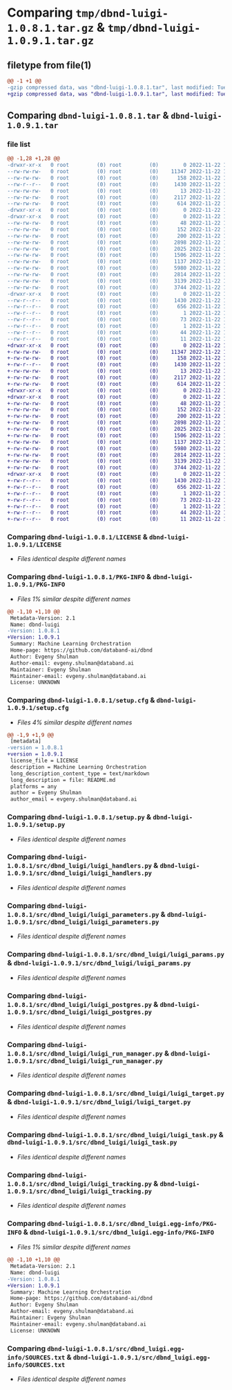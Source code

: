 # Comparing `tmp/dbnd-luigi-1.0.8.1.tar.gz` & `tmp/dbnd-luigi-1.0.9.1.tar.gz`

## filetype from file(1)

```diff
@@ -1 +1 @@
-gzip compressed data, was "dbnd-luigi-1.0.8.1.tar", last modified: Tue Nov 22 15:16:23 2022, max compression
+gzip compressed data, was "dbnd-luigi-1.0.9.1.tar", last modified: Tue Nov 22 16:26:47 2022, max compression
```

## Comparing `dbnd-luigi-1.0.8.1.tar` & `dbnd-luigi-1.0.9.1.tar`

### file list

```diff
@@ -1,28 +1,28 @@
-drwxr-xr-x   0 root         (0) root         (0)        0 2022-11-22 15:16:23.566570 dbnd-luigi-1.0.8.1/
--rw-rw-rw-   0 root         (0) root         (0)    11347 2022-11-22 15:16:09.000000 dbnd-luigi-1.0.8.1/LICENSE
--rw-rw-rw-   0 root         (0) root         (0)      158 2022-11-22 15:16:09.000000 dbnd-luigi-1.0.8.1/MANIFEST.in
--rw-r--r--   0 root         (0) root         (0)     1430 2022-11-22 15:16:23.566570 dbnd-luigi-1.0.8.1/PKG-INFO
--rw-rw-rw-   0 root         (0) root         (0)       13 2022-11-22 15:16:09.000000 dbnd-luigi-1.0.8.1/README.md
--rw-rw-rw-   0 root         (0) root         (0)     2117 2022-11-22 15:16:23.567571 dbnd-luigi-1.0.8.1/setup.cfg
--rw-rw-rw-   0 root         (0) root         (0)      614 2022-11-22 15:16:09.000000 dbnd-luigi-1.0.8.1/setup.py
-drwxr-xr-x   0 root         (0) root         (0)        0 2022-11-22 15:16:23.562570 dbnd-luigi-1.0.8.1/src/
-drwxr-xr-x   0 root         (0) root         (0)        0 2022-11-22 15:16:23.564570 dbnd-luigi-1.0.8.1/src/dbnd_luigi/
--rw-rw-rw-   0 root         (0) root         (0)       48 2022-11-22 15:16:09.000000 dbnd-luigi-1.0.8.1/src/dbnd_luigi/__init__.py
--rw-rw-rw-   0 root         (0) root         (0)      152 2022-11-22 15:16:09.000000 dbnd-luigi-1.0.8.1/src/dbnd_luigi/__main__.py
--rw-rw-rw-   0 root         (0) root         (0)      200 2022-11-22 15:16:09.000000 dbnd-luigi-1.0.8.1/src/dbnd_luigi/_plugin.py
--rw-rw-rw-   0 root         (0) root         (0)     2898 2022-11-22 15:16:09.000000 dbnd-luigi-1.0.8.1/src/dbnd_luigi/luigi_handlers.py
--rw-rw-rw-   0 root         (0) root         (0)     2025 2022-11-22 15:16:09.000000 dbnd-luigi-1.0.8.1/src/dbnd_luigi/luigi_parameters.py
--rw-rw-rw-   0 root         (0) root         (0)     1506 2022-11-22 15:16:09.000000 dbnd-luigi-1.0.8.1/src/dbnd_luigi/luigi_params.py
--rw-rw-rw-   0 root         (0) root         (0)     1137 2022-11-22 15:16:09.000000 dbnd-luigi-1.0.8.1/src/dbnd_luigi/luigi_postgres.py
--rw-rw-rw-   0 root         (0) root         (0)     5980 2022-11-22 15:16:09.000000 dbnd-luigi-1.0.8.1/src/dbnd_luigi/luigi_run_manager.py
--rw-rw-rw-   0 root         (0) root         (0)     2814 2022-11-22 15:16:09.000000 dbnd-luigi-1.0.8.1/src/dbnd_luigi/luigi_target.py
--rw-rw-rw-   0 root         (0) root         (0)     3139 2022-11-22 15:16:09.000000 dbnd-luigi-1.0.8.1/src/dbnd_luigi/luigi_task.py
--rw-rw-rw-   0 root         (0) root         (0)     3744 2022-11-22 15:16:09.000000 dbnd-luigi-1.0.8.1/src/dbnd_luigi/luigi_tracking.py
-drwxr-xr-x   0 root         (0) root         (0)        0 2022-11-22 15:16:23.566570 dbnd-luigi-1.0.8.1/src/dbnd_luigi.egg-info/
--rw-r--r--   0 root         (0) root         (0)     1430 2022-11-22 15:16:23.000000 dbnd-luigi-1.0.8.1/src/dbnd_luigi.egg-info/PKG-INFO
--rw-r--r--   0 root         (0) root         (0)      656 2022-11-22 15:16:23.000000 dbnd-luigi-1.0.8.1/src/dbnd_luigi.egg-info/SOURCES.txt
--rw-r--r--   0 root         (0) root         (0)        1 2022-11-22 15:16:23.000000 dbnd-luigi-1.0.8.1/src/dbnd_luigi.egg-info/dependency_links.txt
--rw-r--r--   0 root         (0) root         (0)       73 2022-11-22 15:16:23.000000 dbnd-luigi-1.0.8.1/src/dbnd_luigi.egg-info/entry_points.txt
--rw-r--r--   0 root         (0) root         (0)        1 2022-11-22 15:16:23.000000 dbnd-luigi-1.0.8.1/src/dbnd_luigi.egg-info/not-zip-safe
--rw-r--r--   0 root         (0) root         (0)       44 2022-11-22 15:16:23.000000 dbnd-luigi-1.0.8.1/src/dbnd_luigi.egg-info/requires.txt
--rw-r--r--   0 root         (0) root         (0)       11 2022-11-22 15:16:23.000000 dbnd-luigi-1.0.8.1/src/dbnd_luigi.egg-info/top_level.txt
+drwxr-xr-x   0 root         (0) root         (0)        0 2022-11-22 16:26:47.792827 dbnd-luigi-1.0.9.1/
+-rw-rw-rw-   0 root         (0) root         (0)    11347 2022-11-22 16:26:26.000000 dbnd-luigi-1.0.9.1/LICENSE
+-rw-rw-rw-   0 root         (0) root         (0)      158 2022-11-22 16:26:26.000000 dbnd-luigi-1.0.9.1/MANIFEST.in
+-rw-r--r--   0 root         (0) root         (0)     1430 2022-11-22 16:26:47.792827 dbnd-luigi-1.0.9.1/PKG-INFO
+-rw-rw-rw-   0 root         (0) root         (0)       13 2022-11-22 16:26:26.000000 dbnd-luigi-1.0.9.1/README.md
+-rw-rw-rw-   0 root         (0) root         (0)     2117 2022-11-22 16:26:47.794827 dbnd-luigi-1.0.9.1/setup.cfg
+-rw-rw-rw-   0 root         (0) root         (0)      614 2022-11-22 16:26:26.000000 dbnd-luigi-1.0.9.1/setup.py
+drwxr-xr-x   0 root         (0) root         (0)        0 2022-11-22 16:26:47.786826 dbnd-luigi-1.0.9.1/src/
+drwxr-xr-x   0 root         (0) root         (0)        0 2022-11-22 16:26:47.790826 dbnd-luigi-1.0.9.1/src/dbnd_luigi/
+-rw-rw-rw-   0 root         (0) root         (0)       48 2022-11-22 16:26:26.000000 dbnd-luigi-1.0.9.1/src/dbnd_luigi/__init__.py
+-rw-rw-rw-   0 root         (0) root         (0)      152 2022-11-22 16:26:26.000000 dbnd-luigi-1.0.9.1/src/dbnd_luigi/__main__.py
+-rw-rw-rw-   0 root         (0) root         (0)      200 2022-11-22 16:26:26.000000 dbnd-luigi-1.0.9.1/src/dbnd_luigi/_plugin.py
+-rw-rw-rw-   0 root         (0) root         (0)     2898 2022-11-22 16:26:26.000000 dbnd-luigi-1.0.9.1/src/dbnd_luigi/luigi_handlers.py
+-rw-rw-rw-   0 root         (0) root         (0)     2025 2022-11-22 16:26:26.000000 dbnd-luigi-1.0.9.1/src/dbnd_luigi/luigi_parameters.py
+-rw-rw-rw-   0 root         (0) root         (0)     1506 2022-11-22 16:26:26.000000 dbnd-luigi-1.0.9.1/src/dbnd_luigi/luigi_params.py
+-rw-rw-rw-   0 root         (0) root         (0)     1137 2022-11-22 16:26:26.000000 dbnd-luigi-1.0.9.1/src/dbnd_luigi/luigi_postgres.py
+-rw-rw-rw-   0 root         (0) root         (0)     5980 2022-11-22 16:26:26.000000 dbnd-luigi-1.0.9.1/src/dbnd_luigi/luigi_run_manager.py
+-rw-rw-rw-   0 root         (0) root         (0)     2814 2022-11-22 16:26:26.000000 dbnd-luigi-1.0.9.1/src/dbnd_luigi/luigi_target.py
+-rw-rw-rw-   0 root         (0) root         (0)     3139 2022-11-22 16:26:26.000000 dbnd-luigi-1.0.9.1/src/dbnd_luigi/luigi_task.py
+-rw-rw-rw-   0 root         (0) root         (0)     3744 2022-11-22 16:26:26.000000 dbnd-luigi-1.0.9.1/src/dbnd_luigi/luigi_tracking.py
+drwxr-xr-x   0 root         (0) root         (0)        0 2022-11-22 16:26:47.792827 dbnd-luigi-1.0.9.1/src/dbnd_luigi.egg-info/
+-rw-r--r--   0 root         (0) root         (0)     1430 2022-11-22 16:26:47.000000 dbnd-luigi-1.0.9.1/src/dbnd_luigi.egg-info/PKG-INFO
+-rw-r--r--   0 root         (0) root         (0)      656 2022-11-22 16:26:47.000000 dbnd-luigi-1.0.9.1/src/dbnd_luigi.egg-info/SOURCES.txt
+-rw-r--r--   0 root         (0) root         (0)        1 2022-11-22 16:26:47.000000 dbnd-luigi-1.0.9.1/src/dbnd_luigi.egg-info/dependency_links.txt
+-rw-r--r--   0 root         (0) root         (0)       73 2022-11-22 16:26:47.000000 dbnd-luigi-1.0.9.1/src/dbnd_luigi.egg-info/entry_points.txt
+-rw-r--r--   0 root         (0) root         (0)        1 2022-11-22 16:26:47.000000 dbnd-luigi-1.0.9.1/src/dbnd_luigi.egg-info/not-zip-safe
+-rw-r--r--   0 root         (0) root         (0)       44 2022-11-22 16:26:47.000000 dbnd-luigi-1.0.9.1/src/dbnd_luigi.egg-info/requires.txt
+-rw-r--r--   0 root         (0) root         (0)       11 2022-11-22 16:26:47.000000 dbnd-luigi-1.0.9.1/src/dbnd_luigi.egg-info/top_level.txt
```

### Comparing `dbnd-luigi-1.0.8.1/LICENSE` & `dbnd-luigi-1.0.9.1/LICENSE`

 * *Files identical despite different names*

### Comparing `dbnd-luigi-1.0.8.1/PKG-INFO` & `dbnd-luigi-1.0.9.1/PKG-INFO`

 * *Files 1% similar despite different names*

```diff
@@ -1,10 +1,10 @@
 Metadata-Version: 2.1
 Name: dbnd-luigi
-Version: 1.0.8.1
+Version: 1.0.9.1
 Summary: Machine Learning Orchestration
 Home-page: https://github.com/databand-ai/dbnd
 Author: Evgeny Shulman
 Author-email: evgeny.shulman@databand.ai
 Maintainer: Evgeny Shulman
 Maintainer-email: evgeny.shulman@databand.ai
 License: UNKNOWN
```

### Comparing `dbnd-luigi-1.0.8.1/setup.cfg` & `dbnd-luigi-1.0.9.1/setup.cfg`

 * *Files 4% similar despite different names*

```diff
@@ -1,9 +1,9 @@
 [metadata]
-version = 1.0.8.1
+version = 1.0.9.1
 license_file = LICENSE
 description = Machine Learning Orchestration
 long_description_content_type = text/markdown
 long_description = file: README.md
 platforms = any
 author = Evgeny Shulman
 author_email = evgeny.shulman@databand.ai
```

### Comparing `dbnd-luigi-1.0.8.1/setup.py` & `dbnd-luigi-1.0.9.1/setup.py`

 * *Files identical despite different names*

### Comparing `dbnd-luigi-1.0.8.1/src/dbnd_luigi/luigi_handlers.py` & `dbnd-luigi-1.0.9.1/src/dbnd_luigi/luigi_handlers.py`

 * *Files identical despite different names*

### Comparing `dbnd-luigi-1.0.8.1/src/dbnd_luigi/luigi_parameters.py` & `dbnd-luigi-1.0.9.1/src/dbnd_luigi/luigi_parameters.py`

 * *Files identical despite different names*

### Comparing `dbnd-luigi-1.0.8.1/src/dbnd_luigi/luigi_params.py` & `dbnd-luigi-1.0.9.1/src/dbnd_luigi/luigi_params.py`

 * *Files identical despite different names*

### Comparing `dbnd-luigi-1.0.8.1/src/dbnd_luigi/luigi_postgres.py` & `dbnd-luigi-1.0.9.1/src/dbnd_luigi/luigi_postgres.py`

 * *Files identical despite different names*

### Comparing `dbnd-luigi-1.0.8.1/src/dbnd_luigi/luigi_run_manager.py` & `dbnd-luigi-1.0.9.1/src/dbnd_luigi/luigi_run_manager.py`

 * *Files identical despite different names*

### Comparing `dbnd-luigi-1.0.8.1/src/dbnd_luigi/luigi_target.py` & `dbnd-luigi-1.0.9.1/src/dbnd_luigi/luigi_target.py`

 * *Files identical despite different names*

### Comparing `dbnd-luigi-1.0.8.1/src/dbnd_luigi/luigi_task.py` & `dbnd-luigi-1.0.9.1/src/dbnd_luigi/luigi_task.py`

 * *Files identical despite different names*

### Comparing `dbnd-luigi-1.0.8.1/src/dbnd_luigi/luigi_tracking.py` & `dbnd-luigi-1.0.9.1/src/dbnd_luigi/luigi_tracking.py`

 * *Files identical despite different names*

### Comparing `dbnd-luigi-1.0.8.1/src/dbnd_luigi.egg-info/PKG-INFO` & `dbnd-luigi-1.0.9.1/src/dbnd_luigi.egg-info/PKG-INFO`

 * *Files 1% similar despite different names*

```diff
@@ -1,10 +1,10 @@
 Metadata-Version: 2.1
 Name: dbnd-luigi
-Version: 1.0.8.1
+Version: 1.0.9.1
 Summary: Machine Learning Orchestration
 Home-page: https://github.com/databand-ai/dbnd
 Author: Evgeny Shulman
 Author-email: evgeny.shulman@databand.ai
 Maintainer: Evgeny Shulman
 Maintainer-email: evgeny.shulman@databand.ai
 License: UNKNOWN
```

### Comparing `dbnd-luigi-1.0.8.1/src/dbnd_luigi.egg-info/SOURCES.txt` & `dbnd-luigi-1.0.9.1/src/dbnd_luigi.egg-info/SOURCES.txt`

 * *Files identical despite different names*

